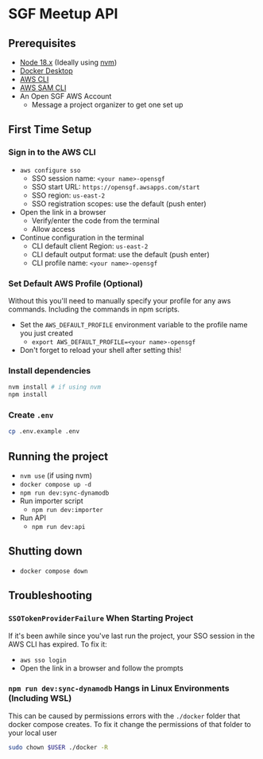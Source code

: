 # SGF Meetup API

## Prerequisites
- [Node 18.x](https://nodejs.org) (Ideally using [nvm](https://github.com/nvm-sh/nvm))
- [Docker Desktop](https://www.docker.com/products/docker-desktop/)
- [AWS CLI](https://docs.aws.amazon.com/cli/latest/userguide/getting-started-install.html)
- [AWS SAM CLI](https://docs.aws.amazon.com/serverless-application-model/latest/developerguide/install-sam-cli.html)
- An Open SGF AWS Account
  - Message a project organizer to get one set up 

## First Time Setup

### Sign in to the AWS CLI
- `aws configure sso`
  - SSO session name: `<your name>-opensgf`
  - SSO start URL: `https://opensgf.awsapps.com/start`
  - SSO region: `us-east-2`
  - SSO registration scopes: use the default (push enter)
- Open the link in a browser
  - Verify/enter the code from the terminal
  - Allow access
- Continue configuration in the terminal
  - CLI default client Region: `us-east-2`
  - CLI default output format: use the default (push enter)
  - CLI profile name: `<your name>-opensgf`

### Set Default AWS Profile (Optional)
Without this you'll need to manually specify your profile for any aws commands.
Including the commands in npm scripts.
- Set the `AWS_DEFAULT_PROFILE` environment variable to the profile name you just created
  - `export AWS_DEFAULT_PROFILE=<your name>-opensgf`
- Don't forget to reload your shell after setting this!

### Install dependencies
```bash
nvm install # if using nvm
npm install
```

### Create `.env`
```bash
cp .env.example .env
```

## Running the project
- `nvm use` (if using nvm)
- `docker compose up -d`
- `npm run dev:sync-dynamodb`
- Run importer script
  - `npm run dev:importer`
- Run API
  - `npm run dev:api`

## Shutting down
- `docker compose down`

## Troubleshooting

### `SSOTokenProviderFailure` When Starting Project
If it's been awhile since you've last run the project, your SSO session in the AWS CLI has expired.
To fix it:
- `aws sso login`
- Open the link in a browser and follow the prompts

### `npm run dev:sync-dynamodb` Hangs in Linux Environments (Including WSL)
This can be caused by permissions errors with the `./docker` folder that docker compose creates.
To fix it change the permissions of that folder to your local user
```bash
sudo chown $USER ./docker -R
```